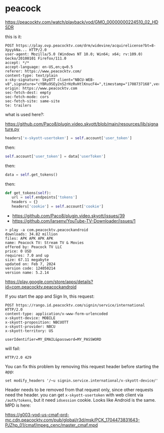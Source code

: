 # peacock

<https://peacocktv.com/watch/playback/vod/GMO_00000000224510_02_HDSDR>

this is it:

~~~
POST https://play.ovp.peacocktv.com/drm/widevine/acquirelicense?bt=8-XpyykNa... HTTP/2.0
user-agent: Mozilla/5.0 (Windows NT 10.0; Win64; x64; rv:109.0) Gecko/20100101 Firefox/111.0
accept: */*
accept-language: en-US,en;q=0.5
referer: https://www.peacocktv.com/
content-type: text/plain
x-sky-signature: SkyOTT client="NBCU-WEB-v8",signature="cYBRu9SEy2nS2rHzRvHtlKnucF4=",timestamp="1708737168",version="1.0"
origin: https://www.peacocktv.com
sec-fetch-dest: empty
sec-fetch-mode: cors
sec-fetch-site: same-site
te: trailers
~~~

what is used here?:

https://github.com/Paco8/plugin.video.skyott/blob/main/resources/lib/signature.py

~~~py
headers['x-skyott-usertoken'] = self.account['user_token']
~~~

then:

~~~py
self.account['user_token'] = data['userToken']
~~~

then:

~~~py
data = self.get_tokens()
~~~

then:

~~~py
def get_tokens(self):
   url = self.endpoints['tokens']
   headers = {}
   headers['cookie'] = self.account['cookie']
~~~

- https://github.com/Paco8/plugin.video.skyott/issues/39
- https://github.com/larsenv/YouTube-TV-Downloader/issues/1

~~~
> play -a com.peacocktv.peacockandroid
downloads: 34.82 million
files: APK APK APK APK
name: Peacock TV: Stream TV & Movies
offered by: Peacock TV LLC
price: 0 USD
requires: 7.0 and up
size: 67.11 megabyte
updated on: Feb 7, 2024
version code: 124050214
version name: 5.2.14
~~~

https://play.google.com/store/apps/details?id=com.peacocktv.peacockandroid

If you start the app and Sign In, this request:

~~~
POST https://rango.id.peacocktv.com/signin/service/international HTTP/2.0
content-type: application/x-www-form-urlencoded
x-skyott-device: MOBILE
x-skyott-proposition: NBCUOTT
x-skyott-provider: NBCU
x-skyott-territory: US

userIdentifier=MY_EMAIL&password=MY_PASSWORD
~~~

will fail:

~~~
HTTP/2.0 429
~~~

You can fix this problem by removing this request header before starting the
app:

~~~
set modify_headers '/~u signin.service.international/x-skyott-device/'
~~~

Header needs to be removed from that request only, since other requests need the
header. you can get `x-skyott-usertoken` with web client via `/auth/tokens`,
but it need `idsession` cookie. Looks like Android is the same. MPD is here:

<https://g003-vod-us-cmaf-prd-mc.cdn.peacocktv.com/pub/global/r3d/msk/PCK_1704473831643-PJZhp_01/cmaf/mpeg_cenc/master_cmaf.mpd>
